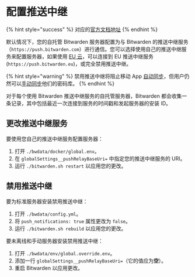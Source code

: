 # 配置推送中继

{% hint style="success" %}
对应的[官方文档地址](https://bitwarden.com/help/configure-push-relay/)
{% endhint %}

默认情况下，您的自托管 Bitwarden 服务器配置为与 Bitwarden 的推送中继服务（`https://push.bitwarden.com`）进行通信。您可以选择使用自己的推送中继服务来配置服务器，如果使用 [EU 云](../../../security/server-geographies.md)，可以连接到 EU 推送中继服务 (`https://push.bitwarden.eu`)，或完全禁用推送中继。

{% hint style="warning" %}
禁用推送中继将阻止移动 App [自动同步](../../../your-vault/syncing-your-vault.md#what-is-vault-syncing)，但用户仍然可以[手动同步](../../../your-vault/syncing-your-vault.md#what-is-vault-syncing-1)他们的密码库。
{% endhint %}

对于每个使用 Bitwarden 推送中继服务的自托管服务器，Bitwarden 都会收集一条记录，其中包括最近一次连接到服务的时间戳和发起服务器的安装 ID。

## 更改推送中继服务 <a href="#change-push-relay-service" id="change-push-relay-service"></a>

要使用您自己的推送中继服务配置服务器：

1. 打开 `./bwdata/docker/global.env`。
2. 在 `globalSettings__pushRelayBaseUri=` 中指定您的推送中继服务的 URI。
3. 运行 `./bitwarden.sh restart` 以应用您的更改。

## 禁用推送中继 <a href="#disable-push-relay" id="disable-push-relay"></a>

要为标准服务器安装禁用推送中继：

1. 打开 `./bwdata/config.yml`。
2. 将 `push_notifications: true` 属性更改为 `false`。
3. 运行 `./bitwarden.sh rebuild` 以应用您的更改。

要未离线和手动服务器安装禁用推送中继：

1. 打开 `./bwdata/env/global.override.env`。
2. 添加一行 `globalSettings__pushRelayBaseUri=`（它的值应为**空**）。
3. 重启 Bitwarden 以应用更改。

